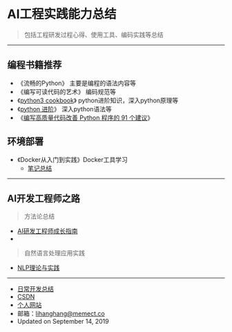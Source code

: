 # AI工程实践能力总结
> 包括工程研发过程心得、使用工具、编码实践等总结 
---
## 编程书籍推荐
- 《流畅的Python》  主要是编程的语法内容等   
- 《编写可读代码的艺术》 编码规范等 
- 《[python3 cookbook](https://python3-cookbook.readthedocs.io/zh_CN/latest/index.html)》 python进阶知识，深入python原理等 
- 《[python 进阶](https://docs.pythontab.com/interpy/#python)》  深入python语法等  
- 《[编写高质量代码改善 Python 程序的 91 个建议](https://l1nwatch.gitbook.io/writing_solid_python_code_gitbook/di-1-zhang-yin-lun)》 

## 环境部署
- 《Docker从入门到实践》Docker工具学习  
  + [笔记总结](http://naotu.baidu.com/file/339d9e188959763fdd324e2b01faca66?token=ed8427e091fed5e8)

----
## AI开发工程师之路
> 方法论总结
- [AI研发工程师成长指南](https://mp.weixin.qq.com/s/Ni7rwT6bOW7ny_-tGZGOiA)
- 
> 自然语言处理应用实践
- [NLP理论与实践](http://naotu.baidu.com/file/d03df875f9cfc487c8ab0b0749f3f521?token=3a6ae390bb328293)

---  
- [日常开发总结](https://github.com/lihanghang/python3_Application/wiki)
- [CSDN](https://blog.csdn.net/lihangll)  
- [个人网站](https://lihanghang.top/)  
- 邮箱：lihanghang@memect.co 
- Updated on September 14, 2019 
